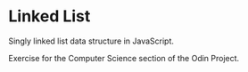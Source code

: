 # Linked List
Singly linked list data structure in JavaScript.

Exercise for the Computer Science section of the Odin Project.
